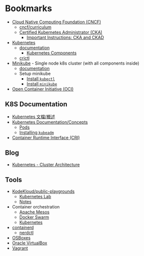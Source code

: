 # Bookmarks

- [Cloud Native Computing Foundation (CNCF)](https://www.cncf.io/)
    - [cncf/curriculum](https://github.com/cncf/curriculum)
    - [Certified Kubernetes Administrator (CKA)](https://www.cncf.io/training/certification/cka/)
        - [Important Instructions: CKA and CKAD](https://docs.linuxfoundation.org/tc-docs/certification/tips-cka-and-ckad)
- [Kubernetes](https://kubernetes.io)
    - [documentation](https://kubernetes.io/docs/home/)
        - [Kubernetes Components](https://kubernetes.io/docs/concepts/overview/components/)
    - [crictl](https://kubernetes.io/docs/tasks/debug/debug-cluster/crictl/)
- [Minikube](https://minikube.sigs.k8s.io/docs/) - Single node k8s cluster (with all components inside)
    - [documentation](https://minikube.sigs.k8s.io/docs/)
    - Setup minikube
        - [Install `kubectl`](https://kubernetes.io/docs/tasks/tools/install-kubectl-linux/)
        - [Install `minikube`](https://minikube.sigs.k8s.io/docs/start/?arch=%2Flinux%2Farm64%2Fstable%2Fbinary+download)
- [Open Container Initiative (OCI)](https://opencontainers.org/)

## K8S Documentation

- [Kubernetes 文檔/概述](https://kubernetes.io/zh-cn/docs/concepts/overview/)
- [Kubernetes Documentation/Concepts](https://kubernetes.io/docs/concepts/)
    - [Pods](https://kubernetes.io/docs/concepts/workloads/pods/)
    - [Installing `kubeadm`](https://kubernetes.io/docs/setup/production-environment/tools/kubeadm/install-kubeadm/)
- [Container Runtime Interface (CRI)](https://kubernetes.io/docs/concepts/architecture/cri/)

## Blog

- [Kubernetes - Cluster Architecture](https://godleon.github.io/blog/Kubernetes/k8s-CoreConcept-Cluster-Architecture/)

## Tools

- [KodeKloud/public-playgrounds](https://kodekloud.com/public-playgrounds)
    - [Kubernetes Lab](https://learn.kodekloud.com/user/courses/udemy-labs-online-kubernetes-lab-for-beginners-hands-on)
    - [Notes](https://notes.kodekloud.com/)
- Container orchestration
    - [Apache Mesos](https://mesos.apache.org/)
    - [Docker Swarm](https://docs.docker.com/engine/swarm/)
    - [Kubernetes](https://kubernetes.io/)
- [containerd](https://containerd.io/)
    - [nerdctl](https://github.com/containerd/nerdctl)
- [OSBoxes](https://www.osboxes.org/)
- [Oracle VirtualBox](https://www.virtualbox.org/)
- [Vagrant](https://developer.hashicorp.com/vagrant)